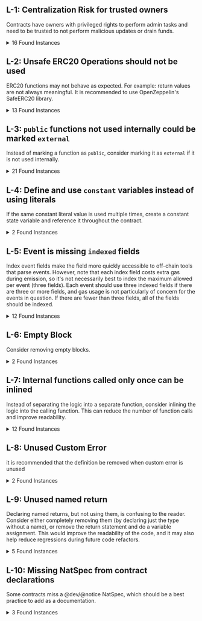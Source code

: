 ## L-1: Centralization Risk for trusted owners

Contracts have owners with privileged rights to perform admin tasks and need to be trusted to not perform malicious updates or drain funds.

<details><summary>16 Found Instances</summary>


- Found in src/Size.sol [Line: 107](src/Size.sol#L107)

	```solidity
	    function _authorizeUpgrade(address newImplementation) internal override onlyRole(DEFAULT_ADMIN_ROLE) {}
	```

- Found in src/Size.sol [Line: 113](src/Size.sol#L113)

	```solidity
	        onlyRole(DEFAULT_ADMIN_ROLE)
	```

- Found in src/Size.sol [Line: 123](src/Size.sol#L123)

	```solidity
	        onlyRole(BORROW_RATE_UPDATER_ROLE)
	```

- Found in src/Size.sol [Line: 132](src/Size.sol#L132)

	```solidity
	    function pause() public override(ISizeAdmin) onlyRole(PAUSER_ROLE) {
	```

- Found in src/Size.sol [Line: 137](src/Size.sol#L137)

	```solidity
	    function unpause() public override(ISizeAdmin) onlyRole(PAUSER_ROLE) {
	```

- Found in src/Size.sol [Line: 234](src/Size.sol#L234)

	```solidity
	        onlyRole(KEEPER_ROLE)
	```

- Found in src/token/NonTransferrableScaledToken.sol [Line: 42](src/token/NonTransferrableScaledToken.sol#L42)

	```solidity
	    function mint(address, uint256) external view override onlyOwner {
	```

- Found in src/token/NonTransferrableScaledToken.sol [Line: 50](src/token/NonTransferrableScaledToken.sol#L50)

	```solidity
	    function mintScaled(address to, uint256 scaledAmount) external onlyOwner {
	```

- Found in src/token/NonTransferrableScaledToken.sol [Line: 56](src/token/NonTransferrableScaledToken.sol#L56)

	```solidity
	    function burn(address, uint256) external view override onlyOwner {
	```

- Found in src/token/NonTransferrableScaledToken.sol [Line: 64](src/token/NonTransferrableScaledToken.sol#L64)

	```solidity
	    function burnScaled(address from, uint256 scaledAmount) external onlyOwner {
	```

- Found in src/token/NonTransferrableScaledToken.sol [Line: 76](src/token/NonTransferrableScaledToken.sol#L76)

	```solidity
	    function transferFrom(address from, address to, uint256 value) public virtual override onlyOwner returns (bool) {
	```

- Found in src/token/NonTransferrableToken.sol [Line: 14](src/token/NonTransferrableToken.sol#L14)

	```solidity
	contract NonTransferrableToken is Ownable, ERC20 {
	```

- Found in src/token/NonTransferrableToken.sol [Line: 29](src/token/NonTransferrableToken.sol#L29)

	```solidity
	    function mint(address to, uint256 value) external virtual onlyOwner {
	```

- Found in src/token/NonTransferrableToken.sol [Line: 33](src/token/NonTransferrableToken.sol#L33)

	```solidity
	    function burn(address from, uint256 value) external virtual onlyOwner {
	```

- Found in src/token/NonTransferrableToken.sol [Line: 37](src/token/NonTransferrableToken.sol#L37)

	```solidity
	    function transferFrom(address from, address to, uint256 value) public virtual override onlyOwner returns (bool) {
	```

- Found in src/token/NonTransferrableToken.sol [Line: 42](src/token/NonTransferrableToken.sol#L42)

	```solidity
	    function transfer(address to, uint256 value) public virtual override onlyOwner returns (bool) {
	```

</details>



## L-2: Unsafe ERC20 Operations should not be used

ERC20 functions may not behave as expected. For example: return values are not always meaningful. It is recommended to use OpenZeppelin's SafeERC20 library.

<details><summary>13 Found Instances</summary>


- Found in src/libraries/actions/BuyCreditMarket.sol [Line: 195](src/libraries/actions/BuyCreditMarket.sol#L195)

	```solidity
	        state.data.borrowAToken.transferFrom(msg.sender, borrower, cashAmountIn - fees);
	```

- Found in src/libraries/actions/BuyCreditMarket.sol [Line: 196](src/libraries/actions/BuyCreditMarket.sol#L196)

	```solidity
	        state.data.borrowAToken.transferFrom(msg.sender, state.feeConfig.feeRecipient, fees);
	```

- Found in src/libraries/actions/Claim.sol [Line: 56](src/libraries/actions/Claim.sol#L56)

	```solidity
	        state.data.borrowAToken.transferFrom(address(this), creditPosition.lender, claimAmount);
	```

- Found in src/libraries/actions/Compensate.sol [Line: 152](src/libraries/actions/Compensate.sol#L152)

	```solidity
	            state.data.collateralToken.transferFrom(
	```

- Found in src/libraries/actions/Liquidate.sol [Line: 118](src/libraries/actions/Liquidate.sol#L118)

	```solidity
	        state.data.borrowAToken.transferFrom(msg.sender, address(this), debtPosition.futureValue);
	```

- Found in src/libraries/actions/Liquidate.sol [Line: 119](src/libraries/actions/Liquidate.sol#L119)

	```solidity
	        state.data.collateralToken.transferFrom(debtPosition.borrower, msg.sender, liquidatorProfitCollateralToken);
	```

- Found in src/libraries/actions/Liquidate.sol [Line: 120](src/libraries/actions/Liquidate.sol#L120)

	```solidity
	        state.data.collateralToken.transferFrom(
	```

- Found in src/libraries/actions/LiquidateWithReplacement.sol [Line: 161](src/libraries/actions/LiquidateWithReplacement.sol#L161)

	```solidity
	        state.data.borrowAToken.transferFrom(address(this), params.borrower, issuanceValue);
	```

- Found in src/libraries/actions/LiquidateWithReplacement.sol [Line: 162](src/libraries/actions/LiquidateWithReplacement.sol#L162)

	```solidity
	        state.data.borrowAToken.transferFrom(address(this), state.feeConfig.feeRecipient, liquidatorProfitBorrowToken);
	```

- Found in src/libraries/actions/Repay.sol [Line: 49](src/libraries/actions/Repay.sol#L49)

	```solidity
	        state.data.borrowAToken.transferFrom(msg.sender, address(this), debtPosition.futureValue);
	```

- Found in src/libraries/actions/SelfLiquidate.sol [Line: 70](src/libraries/actions/SelfLiquidate.sol#L70)

	```solidity
	        state.data.collateralToken.transferFrom(debtPosition.borrower, msg.sender, assignedCollateral);
	```

- Found in src/libraries/actions/SellCreditMarket.sol [Line: 201](src/libraries/actions/SellCreditMarket.sol#L201)

	```solidity
	        state.data.borrowAToken.transferFrom(params.lender, msg.sender, cashAmountOut);
	```

- Found in src/libraries/actions/SellCreditMarket.sol [Line: 202](src/libraries/actions/SellCreditMarket.sol#L202)

	```solidity
	        state.data.borrowAToken.transferFrom(params.lender, state.feeConfig.feeRecipient, fees);
	```

</details>



## L-3: `public` functions not used internally could be marked `external`

Instead of marking a function as `public`, consider marking it as `external` if it is not used internally.

<details><summary>21 Found Instances</summary>


- Found in src/Size.sol [Line: 132](src/Size.sol#L132)

	```solidity
	    function pause() public override(ISizeAdmin) onlyRole(PAUSER_ROLE) {
	```

- Found in src/Size.sol [Line: 137](src/Size.sol#L137)

	```solidity
	    function unpause() public override(ISizeAdmin) onlyRole(PAUSER_ROLE) {
	```

- Found in src/Size.sol [Line: 142](src/Size.sol#L142)

	```solidity
	    function multicall(bytes[] calldata _data)
	```

- Found in src/Size.sol [Line: 153](src/Size.sol#L153)

	```solidity
	    function deposit(DepositParams calldata params) public payable override(ISize) whenNotPaused {
	```

- Found in src/libraries/CapsLibrary.sol [Line: 67](src/libraries/CapsLibrary.sol#L67)

	```solidity
	    function validateVariablePoolHasEnoughLiquidity(State storage state, uint256 amount) public view {
	```

- Found in src/libraries/LoanLibrary.sol [Line: 122](src/libraries/LoanLibrary.sol#L122)

	```solidity
	    function getLoanStatus(State storage state, uint256 positionId) public view returns (LoanStatus) {
	```

- Found in src/libraries/LoanLibrary.sol [Line: 170](src/libraries/LoanLibrary.sol#L170)

	```solidity
	    function getCreditPositionProRataAssignedCollateral(State storage state, CreditPosition memory creditPosition)
	```

- Found in src/libraries/RiskLibrary.sol [Line: 21](src/libraries/RiskLibrary.sol#L21)

	```solidity
	    function validateMinimumCredit(State storage state, uint256 credit) public view {
	```

- Found in src/libraries/RiskLibrary.sol [Line: 31](src/libraries/RiskLibrary.sol#L31)

	```solidity
	    function validateMinimumCreditOpening(State storage state, uint256 credit) public view {
	```

- Found in src/libraries/RiskLibrary.sol [Line: 41](src/libraries/RiskLibrary.sol#L41)

	```solidity
	    function validateTenor(State storage state, uint256 tenor) public view {
	```

- Found in src/libraries/RiskLibrary.sol [Line: 71](src/libraries/RiskLibrary.sol#L71)

	```solidity
	    function isCreditPositionSelfLiquidatable(State storage state, uint256 creditPositionId)
	```

- Found in src/libraries/RiskLibrary.sol [Line: 104](src/libraries/RiskLibrary.sol#L104)

	```solidity
	    function isDebtPositionLiquidatable(State storage state, uint256 debtPositionId) public view returns (bool) {
	```

- Found in src/libraries/actions/Deposit.sol [Line: 64](src/libraries/actions/Deposit.sol#L64)

	```solidity
	    function executeDeposit(State storage state, DepositParams calldata params) public {
	```

- Found in src/libraries/actions/Withdraw.sol [Line: 52](src/libraries/actions/Withdraw.sol#L52)

	```solidity
	    function executeWithdraw(State storage state, WithdrawParams calldata params) public {
	```

- Found in src/token/NonTransferrableScaledToken.sol [Line: 76](src/token/NonTransferrableScaledToken.sol#L76)

	```solidity
	    function transferFrom(address from, address to, uint256 value) public virtual override onlyOwner returns (bool) {
	```

- Found in src/token/NonTransferrableScaledToken.sol [Line: 105](src/token/NonTransferrableScaledToken.sol#L105)

	```solidity
	    function balanceOf(address account) public view override returns (uint256) {
	```

- Found in src/token/NonTransferrableScaledToken.sol [Line: 117](src/token/NonTransferrableScaledToken.sol#L117)

	```solidity
	    function totalSupply() public view override returns (uint256) {
	```

- Found in src/token/NonTransferrableToken.sol [Line: 42](src/token/NonTransferrableToken.sol#L42)

	```solidity
	    function transfer(address to, uint256 value) public virtual override onlyOwner returns (bool) {
	```

- Found in src/token/NonTransferrableToken.sol [Line: 46](src/token/NonTransferrableToken.sol#L46)

	```solidity
	    function allowance(address, address spender) public view virtual override returns (uint256) {
	```

- Found in src/token/NonTransferrableToken.sol [Line: 50](src/token/NonTransferrableToken.sol#L50)

	```solidity
	    function approve(address, uint256) public virtual override returns (bool) {
	```

- Found in src/token/NonTransferrableToken.sol [Line: 54](src/token/NonTransferrableToken.sol#L54)

	```solidity
	    function decimals() public view virtual override returns (uint8) {
	```

</details>



## L-4: Define and use `constant` variables instead of using literals

If the same constant literal value is used multiple times, create a constant state variable and reference it throughout the contract.

<details><summary>2 Found Instances</summary>


- Found in src/libraries/actions/Initialize.sol [Line: 151](src/libraries/actions/Initialize.sol#L151)

	```solidity
	        if (IERC20Metadata(d.underlyingCollateralToken).decimals() > 18) {
	```

- Found in src/libraries/actions/Initialize.sol [Line: 159](src/libraries/actions/Initialize.sol#L159)

	```solidity
	        if (IERC20Metadata(d.underlyingBorrowToken).decimals() > 18) {
	```

</details>



## L-5: Event is missing `indexed` fields

Index event fields make the field more quickly accessible to off-chain tools that parse events. However, note that each index field costs extra gas during emission, so it's not necessarily best to index the maximum allowed per event (three fields). Each event should use three indexed fields if there are three or more fields, and gas usage is not particularly of concern for the events in question. If there are fewer than three fields, all of the fields should be indexed.

<details><summary>12 Found Instances</summary>


- Found in src/libraries/Events.sol [Line: 18](src/libraries/Events.sol#L18)

	```solidity
	    event Initialize(
	```

- Found in src/libraries/Events.sol [Line: 21](src/libraries/Events.sol#L21)

	```solidity
	    event Deposit(address indexed token, address indexed to, uint256 amount);
	```

- Found in src/libraries/Events.sol [Line: 22](src/libraries/Events.sol#L22)

	```solidity
	    event Withdraw(address indexed token, address indexed to, uint256 amount);
	```

- Found in src/libraries/Events.sol [Line: 23](src/libraries/Events.sol#L23)

	```solidity
	    event UpdateConfig(string indexed key, uint256 value);
	```

- Found in src/libraries/Events.sol [Line: 33](src/libraries/Events.sol#L33)

	```solidity
	    event SellCreditLimit(
	```

- Found in src/libraries/Events.sol [Line: 45](src/libraries/Events.sol#L45)

	```solidity
	    event BuyCreditLimit(
	```

- Found in src/libraries/Events.sol [Line: 53](src/libraries/Events.sol#L53)

	```solidity
	    event Liquidate(
	```

- Found in src/libraries/Events.sol [Line: 57](src/libraries/Events.sol#L57)

	```solidity
	    event LiquidateWithReplacement(
	```

- Found in src/libraries/Events.sol [Line: 60](src/libraries/Events.sol#L60)

	```solidity
	    event Compensate(
	```

- Found in src/libraries/Events.sol [Line: 89](src/libraries/Events.sol#L89)

	```solidity
	    event UpdateDebtPosition(
	```

- Found in src/libraries/Events.sol [Line: 92](src/libraries/Events.sol#L92)

	```solidity
	    event UpdateCreditPosition(uint256 indexed creditPositionId, address indexed lender, uint256 credit, bool forSale);
	```

- Found in src/token/NonTransferrableScaledToken.sol [Line: 23](src/token/NonTransferrableScaledToken.sol#L23)

	```solidity
	    event TransferUnscaled(address indexed from, address indexed to, uint256 value);
	```

</details>



## L-6: Empty Block

Consider removing empty blocks.

<details><summary>2 Found Instances</summary>


- Found in src/Size.sol [Line: 107](src/Size.sol#L107)

	```solidity
	    function _authorizeUpgrade(address newImplementation) internal override onlyRole(DEFAULT_ADMIN_ROLE) {}
	```

- Found in src/libraries/actions/UpdateConfig.sol [Line: 79](src/libraries/actions/UpdateConfig.sol#L79)

	```solidity
	    function validateUpdateConfig(State storage, UpdateConfigParams calldata) external pure {
	```

</details>



## L-7: Internal functions called only once can be inlined

Instead of separating the logic into a separate function, consider inlining the logic into the calling function. This can reduce the number of function calls and improve readability.

<details><summary>12 Found Instances</summary>


- Found in src/libraries/Math.sol [Line: 27](src/libraries/Math.sol#L27)

	```solidity
	    function mulDivDown(uint256 x, uint256 y, uint256 z) internal pure returns (uint256) {
	```

- Found in src/libraries/OfferLibrary.sol [Line: 48](src/libraries/OfferLibrary.sol#L48)

	```solidity
	    function getAPRByTenor(LoanOffer memory self, VariablePoolBorrowRateParams memory params, uint256 tenor)
	```

- Found in src/libraries/OfferLibrary.sol [Line: 76](src/libraries/OfferLibrary.sol#L76)

	```solidity
	    function getAPRByTenor(BorrowOffer memory self, VariablePoolBorrowRateParams memory params, uint256 tenor)
	```

- Found in src/libraries/actions/Initialize.sol [Line: 62](src/libraries/actions/Initialize.sol#L62)

	```solidity
	    function validateOwner(address owner) internal pure {
	```

- Found in src/libraries/actions/Initialize.sol [Line: 70](src/libraries/actions/Initialize.sol#L70)

	```solidity
	    function validateInitializeFeeConfigParams(InitializeFeeConfigParams memory f) internal pure {
	```

- Found in src/libraries/actions/Initialize.sol [Line: 98](src/libraries/actions/Initialize.sol#L98)

	```solidity
	    function validateInitializeRiskConfigParams(InitializeRiskConfigParams memory r) internal pure {
	```

- Found in src/libraries/actions/Initialize.sol [Line: 132](src/libraries/actions/Initialize.sol#L132)

	```solidity
	    function validateInitializeOracleParams(InitializeOracleParams memory o) internal view {
	```

- Found in src/libraries/actions/Initialize.sol [Line: 146](src/libraries/actions/Initialize.sol#L146)

	```solidity
	    function validateInitializeDataParams(InitializeDataParams memory d) internal view {
	```

- Found in src/libraries/actions/Initialize.sol [Line: 193](src/libraries/actions/Initialize.sol#L193)

	```solidity
	    function executeInitializeFeeConfig(State storage state, InitializeFeeConfigParams memory f) internal {
	```

- Found in src/libraries/actions/Initialize.sol [Line: 207](src/libraries/actions/Initialize.sol#L207)

	```solidity
	    function executeInitializeRiskConfig(State storage state, InitializeRiskConfigParams memory r) internal {
	```

- Found in src/libraries/actions/Initialize.sol [Line: 222](src/libraries/actions/Initialize.sol#L222)

	```solidity
	    function executeInitializeOracle(State storage state, InitializeOracleParams memory o) internal {
	```

- Found in src/libraries/actions/Initialize.sol [Line: 230](src/libraries/actions/Initialize.sol#L230)

	```solidity
	    function executeInitializeData(State storage state, InitializeDataParams memory d) internal {
	```

</details>



## L-8: Unused Custom Error

it is recommended that the definition be removed when custom error is unused

<details><summary>2 Found Instances</summary>


- Found in src/libraries/Errors.sol [Line: 49](src/libraries/Errors.sol#L49)

	```solidity
	    error NOT_ENOUGH_BORROW_ATOKEN_BALANCE(address account, uint256 balance, uint256 required);
	```

- Found in src/libraries/Errors.sol [Line: 74](src/libraries/Errors.sol#L74)

	```solidity
	    error NULL_STALE_RATE();
	```

</details>

## L-9: Unused named return

Declaring named returns, but not using them, is confusing to the reader. Consider either completely removing them (by declaring just the type without a name), or remove the return statement and do a variable assignment. This would improve the readability of the code, and it may also help reduce regressions during future code refactors.

<details><summary>5 Found Instances</summary>


- Found in src/Size.sol [Line: 147](src/Size.sol#L147)

	```solidity
	function multicall(bytes[] calldata _data)
        public
        payable
        override(IMulticall)
        whenNotPaused
        returns (bytes[] memory results)
    {
        results = state.multicall(_data);
    }
	```
- Found in src/Size.sol [Line: 215](src/Size.sol#L215)

	```solidity
    function liquidate(LiquidateParams calldata params)
        external
        payable
        override(ISize)
        whenNotPaused
        returns (uint256 liquidatorProfitCollateralToken)
    {
        state.validateLiquidate(params);
        liquidatorProfitCollateralToken = state.executeLiquidate(params);
        state.validateMinimumCollateralProfit(params, liquidatorProfitCollateralToken);
    }
	```

- Found in src/Size.sol [Line: 235](src/Size.sol#L235)

	```solidity
     function liquidateWithReplacement(LiquidateWithReplacementParams calldata params)
        external
        payable
        override(ISize)
        whenNotPaused
        onlyRole(KEEPER_ROLE)
        returns (uint256 liquidatorProfitCollateralToken, uint256 liquidatorProfitBorrowToken)
    {
        state.validateLiquidateWithReplacement(params);
        uint256 amount;
        (amount, liquidatorProfitCollateralToken, liquidatorProfitBorrowToken) =
            state.executeLiquidateWithReplacement(params);
        state.validateUserIsNotBelowOpeningLimitBorrowCR(params.borrower);
        state.validateMinimumCollateralProfit(params, liquidatorProfitCollateralToken);
        state.validateVariablePoolHasEnoughLiquidity(amount);
    }
	```

- Found in src/AccountingLibrary.sol [Line: 29](src/AccountingLibrary.sol#L29)

	```solidity
    function debtTokenAmountToCollateralTokenAmount(State storage state, uint256 debtTokenAmount)
        internal
        view
        returns (uint256 collateralTokenAmount)
    {
        uint256 debtTokenAmountWad = Math.amountToWad(debtTokenAmount, state.data.underlyingBorrowToken.decimals());
        collateralTokenAmount = Math.mulDivUp(
            debtTokenAmountWad, 10 ** state.oracle.priceFeed.decimals(), state.oracle.priceFeed.getPrice()
        );
    }
	```

- Found in src/AccountingLibrary.sol [Line: 62](src/AccountingLibrary.sol#L62)

	```solidity
    function createDebtAndCreditPositions(
        State storage state,
        address lender,
        address borrower,
        uint256 futureValue,
        uint256 dueDate
    ) external returns (CreditPosition memory creditPosition) {
        DebtPosition memory debtPosition =
            DebtPosition({borrower: borrower, futureValue: futureValue, dueDate: dueDate, liquidityIndexAtRepayment: 0});

        uint256 debtPositionId = state.data.nextDebtPositionId++;
        state.data.debtPositions[debtPositionId] = debtPosition;

        emit Events.CreateDebtPosition(debtPositionId, borrower, lender, futureValue, dueDate);

        creditPosition = CreditPosition({
            lender: lender,
            credit: debtPosition.futureValue,
            debtPositionId: debtPositionId,
            forSale: true
        });

        uint256 creditPositionId = state.data.nextCreditPositionId++;
        state.data.creditPositions[creditPositionId] = creditPosition;
        state.validateMinimumCreditOpening(creditPosition.credit);
        state.validateTenor(dueDate - block.timestamp);

        emit Events.CreateCreditPosition(creditPositionId, lender, debtPositionId, RESERVED_ID, creditPosition.credit);

        state.data.debtToken.mint(borrower, futureValue);
    }
	```


</details>

## L-10: Missing NatSpec from contract declarations

Some contracts miss a @dev/@notice NatSpec, which should be a best practice to add as a documentation.

<details><summary>3 Found Instances</summary>


- Found in src/Size.sol [Line: 62](src/libraries/Errors.sol#L62)

	```solidity
	    /// @title Size
		/// @custom:security-contact security@size.credit
		/// @author Size (https://size.credit/)
		/// @notice See the documentation in {ISize}.
	```
- Found in src/SizeStorage.sol

- Found in src/SizeViewData.sol

</details>